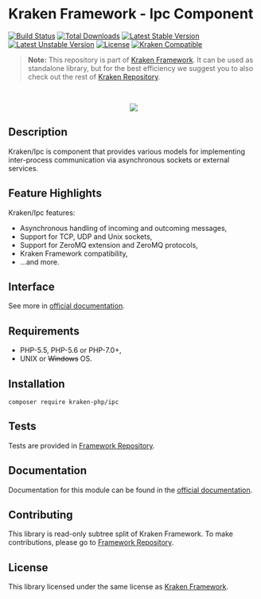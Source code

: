 # Kraken Framework - Ipc Component

[![Build Status](https://travis-ci.org/kraken-php/framework.svg)](https://travis-ci.org/kraken-php/framework)
[![Total Downloads](https://poser.pugx.org/kraken-php/ipc/downloads)](https://packagist.org/packages/kraken-php/ipc) 
[![Latest Stable Version](https://poser.pugx.org/kraken-php/ipc/v/stable)](https://packagist.org/packages/kraken-php/ipc) 
[![Latest Unstable Version](https://poser.pugx.org/kraken-php/ipc/v/unstable)](https://packagist.org/packages/kraken-php/ipc) 
[![License](https://poser.pugx.org/kraken-php/framework/license)](https://packagist.org/packages/kraken-php/framework)
[![Kraken Compatible](https://img.shields.io/badge/kraken-compatible-8002af.svg)](https://github.com/kraken-php/framework)

> **Note:** This repository is part of [Kraken Framework][3]. It can be used as standalone library, but for the best 
efficiency we suggest you to also check out the rest of [Kraken Repository][5].

<br>
<p align="center">
<img src="https://avatars2.githubusercontent.com/u/15938282?v=3&s=150" />
</p>

## Description

Kraken/Ipc is component that provides various models for implementing inter-process communication via asynchronous
sockets or external services.

## Feature Highlights

Kraken/Ipc features:

* Asynchronous handling of incoming and outcoming messages,
* Support for TCP, UDP and Unix sockets,
* Support for ZeroMQ extension and ZeroMQ protocols,
* Kraken Framework compatibility,
* ...and more.

## Interface

See more in [official documentation][2].

## Requirements

* PHP-5.5, PHP-5.6 or PHP-7.0+,
* UNIX or ~~Windows~~ OS.

## Installation

```
composer require kraken-php/ipc
```

## Tests

Tests are provided in [Framework Repository][3].

## Documentation

Documentation for this module can be found in the [official documentation][2].

## Contributing

This library is read-only subtree split of Kraken Framework. To make contributions, please go to [Framework Repository][3].

## License

This library licensed under the same license as [Kraken Framework][3].

[1]: http://kraken-php.com
[2]: http://kraken-php.com/docs/api-ipc
[3]: https://github.com/kraken-php/framework
[4]: https://github.com/kraken-php/kraken
[5]: https://github.com/kraken-php
